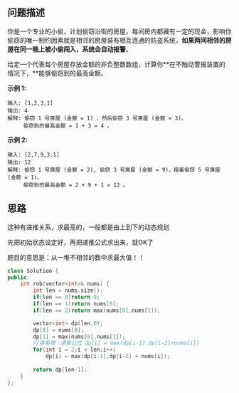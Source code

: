 ## 问题描述

你是一个专业的小偷，计划偷窃沿街的房屋。每间房内都藏有一定的现金，影响你偷窃的唯一制约因素就是相邻的房屋装有相互连通的防盗系统，**如果两间相邻的房屋在同一晚上被小偷闯入，系统会自动报警**。

给定一个代表每个房屋存放金额的非负整数数组，计算你**在不触动警报装置的情况下，**能够偷窃到的最高金额。

**示例 1:**

```
输入: [1,2,3,1]
输出: 4
解释: 偷窃 1 号房屋 (金额 = 1) ，然后偷窃 3 号房屋 (金额 = 3)。
     偷窃到的最高金额 = 1 + 3 = 4 。
```

**示例 2:**

```
输入: [2,7,9,3,1]
输出: 12
解释: 偷窃 1 号房屋 (金额 = 2), 偷窃 3 号房屋 (金额 = 9)，接着偷窃 5 号房屋 (金额 = 1)。
     偷窃到的最高金额 = 2 + 9 + 1 = 12 。
```

## 思路

这种有递推关系，求最高的，一般都是由上到下的动态规划

先把初始状态设定好，再把递推公式求出来，就OK了

题目的意思是：从一堆不相邻的数中求最大值！！

```cpp
class Solution {
public:
    int rob(vector<int>& nums) {
        int len = nums.size();
        if(len == 0)return 0;
        if(len == 1)return nums[0];
        if(len == 2)return max(nums[0],nums[1]);

        vector<int> dp(len,0);
        dp[0] = nums[0];
        dp[1] = max(nums[0],nums[1]);
        //容易推：递推公式 dp[i] = max(dp[i-1],dp[i-2]+nums[i])
        for(int i = 2;i < len;i++)
            dp[i] = max(dp[i-1],dp[i-2] + nums[i]);
        
        return dp[len-1];
    }
};
```

